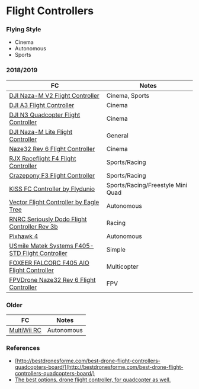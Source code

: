 
# Flight Controllers

### Flying Style

- Cinema
- Autonomous
- Sports

### 2018/2019

| FC | Notes |
| - | - |
| [DJI Naza-M V2 Flight Controller](http://amzn.to/2eE8Moe) | Cinema, Sports |
| [DJI A3 Flight Controller](https://amzn.to/2BEJ4Lu) | Cinema |
| [DJI N3 Quadcopter Flight Controller](https://amzn.to/2w66WCC) | Cinema |
| [DJI Naza-M Lite Flight Controller](http://amzn.to/2umAoSV) | General |
| [Naze32 Rev 6 Flight Controller](http://amzn.to/2eEdNgC) | Cinema |
| [RJX Raceflight F4 Flight Controller](http://amzn.to/2vwpGcA) | Sports/Racing |
| [Crazepony F3 Flight Controller](http://amzn.to/2gSZTbp) | Sports/Racing|
| [KISS FC Controller by Flydunio](http://amzn.to/2gT2XUN) | Sports/Racing/Freestyle Mini Quad |
| [Vector Flight Controller by Eagle Tree](https://www.amazon.com/Vector-Flight-Controller-Deans-Connectors/dp/B00NU8CTEY?tag=skilledflyer17-20) | Autonomous |
| [RNRC Seriously Dodo Flight Controller Rev 3b](https://www.amazon.com/gp/product/B01HDNAI2Q/?tag=skilledflyer17-20) | Racing |
| [Pixhawk 4](https://www.amazon.com/gp/product/B07K8RVZ1L/) | Autonomous |
| [USmile Matek Systems F405-STD Flight Controller](https://www.amazon.com/gp/product/B07792S4VH?tag=skilledflyer17-20) | Simple | [FuriousFPV FORTINI Flight Controller](https://www.amazon.com/gp/product/B07792S4VH?tag=skilledflyer17-20) | Mini |
| [FOXEER FALCORC F405 AIO Flight Controller](https://www.amazon.com/FOXEER-FALCORC-Controller-Distribution-BetaFlight/dp/B07FMZ14TG?tag=skilledflyer17-20) | Multicopter |
| [FPVDrone Naze32 Rev 6 Flight Controller](https://www.amazon.com/FPVDrone-Naze32-Flight-Controller-Quadcopter/dp/B07F76FQ6Y?tag=skilledflyer17-20) | FPV |

### Older

| FC | Notes |
| - | - |
| [MultiWii RC](https://github.com/multiwii) | Autonomous |

### References

- [http://bestdronesforme.com/best-drone-flight-controllers-quadcopters-board/](http://bestdronesforme.com/best-drone-flight-controllers-quadcopters-board/)
- [The best options, drone flight controller, for quadcopter as well.](https://skilledflyer.com/best-drone-flight-controller/)
